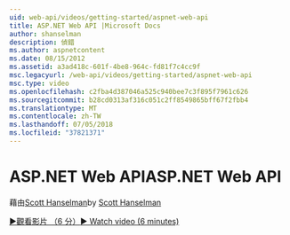 ```yaml
---
uid: web-api/videos/getting-started/aspnet-web-api
title: ASP.NET Web API |Microsoft Docs
author: shanselman
description: 偵錯
ms.author: aspnetcontent
ms.date: 08/15/2012
ms.assetid: a3ad418c-601f-4be8-964c-fd81f7c4cc9f
msc.legacyurl: /web-api/videos/getting-started/aspnet-web-api
msc.type: video
ms.openlocfilehash: c2fba4d387046a525c940bee7c3f895f7961c626
ms.sourcegitcommit: b28cd0313af316c051c2ff8549865bff67f2fbb4
ms.translationtype: MT
ms.contentlocale: zh-TW
ms.lasthandoff: 07/05/2018
ms.locfileid: "37821371"
---
```

<a name="aspnet-web-api"></a><span data-ttu-id="4e8ad-103">ASP.NET Web API</span><span class="sxs-lookup"><span data-stu-id="4e8ad-103">ASP.NET Web API</span></span>
====================
<span data-ttu-id="4e8ad-104">藉由[Scott Hanselman](https://github.com/shanselman)</span><span class="sxs-lookup"><span data-stu-id="4e8ad-104">by [Scott Hanselman](https://github.com/shanselman)</span></span>

[<span data-ttu-id="4e8ad-105">&#9654;觀看影片 （6 分）</span><span class="sxs-lookup"><span data-stu-id="4e8ad-105">&#9654; Watch video (6 minutes)</span></span>](https://channel9.msdn.com/Blogs/ASP-NET-Site-Videos/aspnet-web-api)
